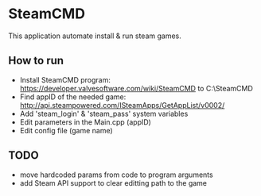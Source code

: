 # SteamCMD
This application automate install & run steam games. 

## How to run
- Install SteamCMD program: https://developer.valvesoftware.com/wiki/SteamCMD to C:\SteamCMD
- Find appID of the needed game: http://api.steampowered.com/ISteamApps/GetAppList/v0002/
- Add 'steam_login' & 'steam_pass' system variables
- Edit parameters in the Main.cpp (appID)
- Edit config file (game name)

## TODO
- move hardcoded params from code to program arguments
- add Steam API support to clear editting path to the game
